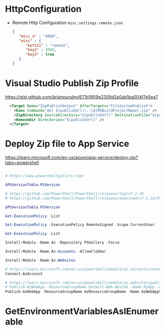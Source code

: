 # HttpConfiguration

- Remote Http Configuration `misc.settings.remote.json`

  ```json
  {
	 "misc_a" : "8888",
	 "misc" : {
		"keY111" : "remote",
		"key2" : 9999,
		"key3" : true
     }
  }
  ```

# Visual Studio Publish Zip Profile
https://gist.github.com/brianpursley/671b1909e2359d2a0ab1ba004f7e5ea7

```xml
  <Target Name="ZipPublishOutput" AfterTargets="FileSystemPublish">
    <Exec Command="del $(publishUrl)\..\$(MSBuildProjectName).zip" />
    <ZipDirectory SourceDirectory="$(publishUrl)" DestinationFile="$(publishUrl)\..\$(MSBuildProjectName).zip" />
    <RemoveDir Directories="$(publishUrl)" />
  </Target>
```


# Deploy Zip file to App Service
https://learn.microsoft.com/en-us/azure/app-service/deploy-zip?tabs=powershell

```powershell

# https://www.powershellgallery.com/

$PSVersionTable.PSVersion

# https://github.com/PowerShell/PowerShell/releases/tag/v7.2.16
# https://github.com/PowerShell/PowerShell/releases/download/v7.2.16/PowerShell-7.2.16-win-x64.msi

$PSVersionTable.PSVersion

Get-ExecutionPolicy -List

Set-ExecutionPolicy -ExecutionPolicy RemoteSigned -Scope CurrentUser

Get-ExecutionPolicy -List

Install-Module -Name Az -Repository PSGallery -Force

Install-Module -Name Az.Accounts -AllowClobber

Install-Module -Name Az.Websites

# https://learn.microsoft.com/en-us/powershell/module/az.accounts/connect-azaccount?view=azps-10.4.1
Connect-AzAccount

# https://learn.microsoft.com/en-us/powershell/module/az.websites/publish-azwebapp?view=azps-10.4.1
# Publish-AzWebApp -ResourceGroupName Default-Web-WestUS -Name MyApp -ArchivePath <zip-package-path> 
Publish-AzWebApp -ResourceGroupName AzResourceGroupName -Name AzWebAppServiceName -ArchivePath "d:\xxxxxx.zip" -Force

```

# GetEnvironmentVariablesAsIEnumerable
